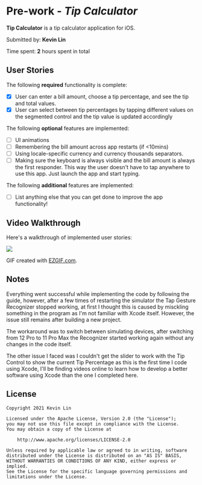 # Pre-work - *Tip Calculator*

**Tip Calculator** is a tip calculator application for iOS.

Submitted by: **Kevin Lin**

Time spent: **2** hours spent in total

## User Stories

The following **required** functionality is complete:

* [x] User can enter a bill amount, choose a tip percentage, and see the tip and total values.
* [x] User can select between tip percentages by tapping different values on the segmented control and the tip value is updated accordingly

The following **optional** features are implemented:

* [ ] UI animations
* [ ] Remembering the bill amount across app restarts (if <10mins)
* [ ] Using locale-specific currency and currency thousands separators.
* [ ] Making sure the keyboard is always visible and the bill amount is always the first responder. This way the user doesn't have to tap anywhere to use this app. Just launch the app and start typing.

The following **additional** features are implemented:

- [ ] List anything else that you can get done to improve the app functionality!

## Video Walkthrough

Here's a walkthrough of implemented user stories:

![](https://i.imgur.com/MGrqUaY.gif)


GIF created with [EZGIF.com](https://ezgif.com).

## Notes

Everything went successful while implementing the code by following the guide, however, after a few times of restarting the simulator the Tap Gesture Recognizer stopped working, at first I thought this is caused by misckling something in the program as I'm not familiar with Xcode itself. However, the issue still remains after building a new project. 

The workaround was to switch between simulating devices, after switching from 12 Pro to 11 Pro Max the Recognizer started working again without any changes in the code itself. 

The other issue I faced was I couldn't get the slider to work with the Tip Control to show the current Tip Percentage as this is the first time I code using Xcode, I'll be finding videos online to learn how to develop a better software using Xcode than the one I completed here.  

## License

    Copyright 2021 Kevin Lin

    Licensed under the Apache License, Version 2.0 (the "License");
    you may not use this file except in compliance with the License.
    You may obtain a copy of the License at

        http://www.apache.org/licenses/LICENSE-2.0

    Unless required by applicable law or agreed to in writing, software
    distributed under the License is distributed on an "AS IS" BASIS,
    WITHOUT WARRANTIES OR CONDITIONS OF ANY KIND, either express or implied.
    See the License for the specific language governing permissions and
    limitations under the License.
